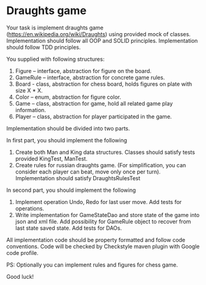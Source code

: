 # Draughts game

Your task is implement draughts game (https://en.wikipedia.org/wiki/Draughts) using provided mock of classes. Implementation should follow all OOP and SOLID principles. Implementation should follow TDD principles.

You supplied with following structures: 
<ol>
  <li>Figure – interface, abstraction for figure on the board.</li>
  <li>GameRule – interface, abstraction for concrete game rules.</li>
  <li>Board - class, abstraction for chess board, holds figures on plate with size X * X.</li>
  <li>Color – enum, abstraction for figure color.</li>
  <li>Game – class, abstraction for game, hold all related game play information.</li>
  <li>Player – class, abstraction for player participated in the game.</li>
</ol>

Implementation should be divided into two parts.

In first part, you should implement the following

<ol>
  <li>Create both Man and King data structures. Classes should satisfy tests provided KingTest, ManTest.</li>
  <li>Create rules for russian draughts game. (For simplification, you can consider each player can beat, move only once per turn). Implementation should satisfy DraughtsRulesTest</li>
</ol>
In second part, you should implement the following

<ol>
  <li>Implement operation Undo, Redo for last user move. Add tests for operations.</li>
  <li>Write implementation for GameStateDao and store state of the game into json and xml file. Add possibility for GameRule object to 
recover from last state saved state.  Add tests for DAOs.</li>
</ol>

All implementation code should be property formatted and follow code conventions. Code will be checked by Checkstyle maven plugin with 
Google code profile.

PS: Optionally you can implement rules and figures for chess game.

Good luck! 



